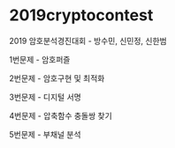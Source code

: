 # 2019cryptocontest

2019 암호분석경진대회 - 방수민, 신민정, 신한범

1번문제 - 암호퍼즐

2번문제 - 암호구현 및 최적화

3번문제 - 디지털 서명

4번문제 - 압축함수 충돌쌍 찾기

5번문제 - 부채널 분석